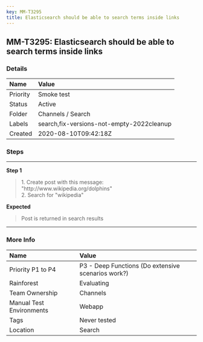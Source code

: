 ```yaml
---
key: MM-T3295
title: Elasticsearch should be able to search terms inside links
---
```


## MM-T3295: Elasticsearch should be able to search terms inside links

### Details

| Name     | Value                                     |
| :------- | :---------------------------------------- |
| Priority | Smoke test                                |
| Status   | Active                                    |
| Folder   | Channels / Search                         |
| Labels   | search,fix-versions-not-empty-2022cleanup |
| Created  | 2020-08-10T09:42:18Z                      |

### Steps

<hr/>

**Step 1**

> <article>1. Create post with this message:<br>"http://www.wikipedia.org/dolphins"<br>2. Search for "wikipedia"</article>

**Expected**

> <article>Post is returned in search results</article>

<hr/>

### More Info

| Name                     | Value                                              |
| :----------------------- | :------------------------------------------------- |
| Priority P1 to P4        | P3 - Deep Functions (Do extensive scenarios work?) |
| Rainforest               | Evaluating                                         |
| Team Ownership           | Channels                                           |
| Manual Test Environments | Webapp                                             |
| Tags                     | Never tested                                       |
| Location                 | Search                                             |
